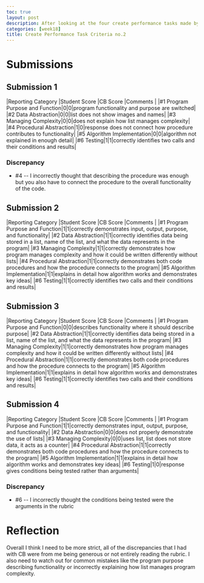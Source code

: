 ```yaml
---
toc: true
layout: post
description: After looking at the four create performance tasks made by former students these are the scores I gave them.
categories: [week18]
title: Create Performance Task Criteria no.2
---
```


# Submissions
## Submission 1

|Reporting Category |Student Score |CB Score |Comments |
|#1 Program Purpose and Function|0|0|program functionality and purpose are switched|
|#2 Data Abstraction|0|0|list does not show images and names|
|#3 Managing Complexity|0|0|does not explain how list manages complexity|
|#4 Procedural Abstraction|1|0|response does not connect how procedure contributes to functionality|
|#5 Algorithm Implementation|0|0|algorithm not explained in enough detail|
|#6 Testing|1|1|correctly identifies two calls and their conditions and results|

### Discrepancy
  - #4 -- I incorrectly thought that describing the procedure was enough but you also have to connect the procedure to the overall functionality of the code.

## Submission 2

|Reporting Category |Student Score |CB Score |Comments |
|#1 Program Purpose and Function|1|1|correctly demonstrates input, output, purpose, and functionality|
|#2 Data Abstraction|1|1|correctly identifies data being stored in a list, name of the list, and what the data represents in the program|
|#3 Managing Complexity|1|1|correctly demonstrates how program manages complexity and how it could be written differently without lists|
|#4 Procedural Abstraction|1|1|correctly demonstrates both code procedures and how the procedure connects to the program|
|#5 Algorithm Implementation|1|1|explains in detail how algorithm works and demonstrates key ideas|
|#6 Testing|1|1|correctly identifies two calls and their conditions and results|

## Submission 3

|Reporting Category |Student Score |CB Score |Comments |
|#1 Program Purpose and Function|0|0|describes functionality where it should describe purpose|
|#2 Data Abstraction|1|1|correctly identifies data being stored in a list, name of the list, and what the data represents in the program|
|#3 Managing Complexity|1|1|correctly demonstrates how program manages complexity and how it could be written differently without lists|
|#4 Procedural Abstraction|1|1|correctly demonstrates both code procedures and how the procedure connects to the program|
|#5 Algorithm Implementation|1|1|explains in detail how algorithm works and demonstrates key ideas|
|#6 Testing|1|1|correctly identifies two calls and their conditions and results|

## Submission 4

|Reporting Category |Student Score |CB Score |Comments |
|#1 Program Purpose and Function|1|1|correctly demonstrates input, output, purpose, and functionality|
|#2 Data Abstraction|0|0|does not properly demonstrate the use of lists|
|#3 Managing Complexity|0|0|uses list, list does not store data, it acts as a counter|
|#4 Procedural Abstraction|1|1|correctly demonstrates both code procedures and how the procedure connects to the program|
|#5 Algorithm Implementation|1|1|explains in detail how algorithm works and demonstrates key ideas|
|#6 Testing|1|0|response gives conditions being tested rather than arguments|

### Discrepancy
  - #6 -- I incorrectly thought the conditions being tested were the arguments in the rubric


# Reflection

Overall I think I need to be more strict, all of the discrepancies that I had with CB were from me being generous or not entirely reading the rubric. I also need to watch out for common mistakes like the program purpose describing functionality or incorrectly explaining how list manages program complexity.